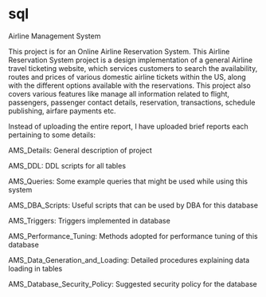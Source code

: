 # sql
Airline Management System

This project is for an Online Airline Reservation System.  This Airline Reservation System  project is  a  design implementation of  a  general
Airline  travel ticketing website,  which  services  customers  to search  the  availability,  routes  and  prices  of  various domestic
airline tickets within the US, along with the different options available with the reservations. This project also covers various features like manage all information related to flight, passengers,
passenger contact details, reservation, transactions, schedule publishing, airfare payments etc.

Instead of uploading the entire report, I have uploaded brief reports each pertaining to some details:

AMS_Details:
General description of project

AMS_DDL:
DDL scripts for all tables

AMS_Queries:
Some example queries that might be used while using this system

AMS_DBA_Scripts:
Useful scripts that can be used by DBA for this database

AMS_Triggers:
Triggers implemented in database

AMS_Performance_Tuning:
Methods adopted for performance tuning of this database

AMS_Data_Generation_and_Loading:
Detailed procedures explaining data loading in tables

AMS_Database_Security_Policy:
Suggested security policy for the database
